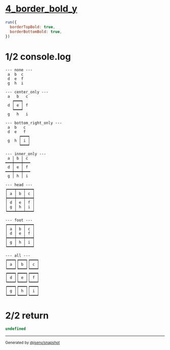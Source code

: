# [4_border_bold_y](../../table_9_cells.test.mjs#L184)

```js
run({
  borderTopBold: true,
  borderBottomBold: true,
})
```

# 1/2 console.log

```console
--- none ---
 a  b  c 
 d  e  f 
 g  h  i 

--- center_only ---
 a   b   c 
   ┍━━━┑   
 d │ e │ f 
   ┕━━━┙   
 g   h   i 

--- bottom_right_only ---
 a  b   c  
 d  e   f  
      ┍━━━┑
 g  h │ i │
      ┕━━━┙

--- inner_only ---
 a │ b │ c 
━━━┿━━━┿━━━
 d │ e │ f 
━━━┿━━━┿━━━
 g │ h │ i 

--- head ---
┍━━━┯━━━┯━━━┑
│ a │ b │ c │
┝━━━┿━━━┿━━━┥
│ d │ e │ f │
│ g │ h │ i │
┕━━━┷━━━┷━━━┙

--- foot ---
┍━━━┯━━━┯━━━┑
│ a │ b │ c │
│ d │ e │ f │
┝━━━┿━━━┿━━━┥
│ g │ h │ i │
┕━━━┷━━━┷━━━┙

--- all ---
┍━━━┑┍━━━┑┍━━━┑
│ a ││ b ││ c │
┕━━━┙┕━━━┙┕━━━┙
┍━━━┑┍━━━┑┍━━━┑
│ d ││ e ││ f │
┕━━━┙┕━━━┙┕━━━┙
┍━━━┑┍━━━┑┍━━━┑
│ g ││ h ││ i │
┕━━━┙┕━━━┙┕━━━┙

```

# 2/2 return

```js
undefined
```

---

<sub>
  Generated by <a href="https://github.com/jsenv/core/tree/main/packages/independent/snapshot">@jsenv/snapshot</a>
</sub>

